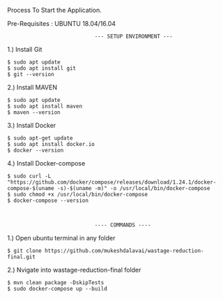 Process To Start the Application.

Pre-Requisites : UBUNTU 18.04/16.04

								--- SETUP ENVIRONMENT ---

1.) Install Git

	$ sudo apt update
	$ sudo apt install git
	$ git --version

2.) Install MAVEN

	$ sudo apt update
	$ sudo apt install maven
	$ maven --version

3.) Install Docker

	$ sudo apt-get update
	$ sudo apt install docker.io
	$ docker --version

4.) Install Docker-compose

	$ sudo curl -L "https://github.com/docker/compose/releases/download/1.24.1/docker-compose-$(uname -s)-$(uname -m)" -o /usr/local/bin/docker-compose
	$ sudo chmod +x /usr/local/bin/docker-compose
	$ docker-compose --version



								---- COMMANDS ----
  
1.) Open ubuntu terminal in any folder

	$ git clone https://github.com/mukeshdalavai/wastage-reduction-final.git

2.) Nvigate into wastage-reduction-final folder

	$ mvn clean package -DskipTests
	$ sudo docker-compose up --build

